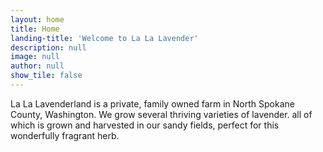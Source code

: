 ```yaml
---
layout: home
title: Home
landing-title: 'Welcome to La La Lavender'
description: null
image: null
author: null
show_tile: false
---
```


La La Lavenderland is a private, family owned farm in North Spokane County, Washington. We grow several thriving varieties of lavender. all of which is grown and harvested in our sandy fields, perfect for this wonderfully fragrant herb. 
